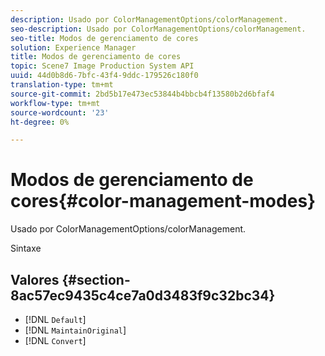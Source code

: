 ```yaml
---
description: Usado por ColorManagementOptions/colorManagement.
seo-description: Usado por ColorManagementOptions/colorManagement.
seo-title: Modos de gerenciamento de cores
solution: Experience Manager
title: Modos de gerenciamento de cores
topic: Scene7 Image Production System API
uuid: 44d0b8d6-7bfc-43f4-9ddc-179526c180f0
translation-type: tm+mt
source-git-commit: 2bd5b17e473ec53844b4bbcb4f13580b2d6bfaf4
workflow-type: tm+mt
source-wordcount: '23'
ht-degree: 0%

---
```



# Modos de gerenciamento de cores{#color-management-modes}

Usado por ColorManagementOptions/colorManagement.

Sintaxe

## Valores {#section-8ac57ec9435c4ce7a0d3483f9c32bc34}

* [!DNL `Default`]
* [!DNL `MaintainOriginal`]
* [!DNL `Convert`]

